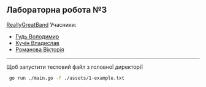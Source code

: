 Лабораторна робота №3
---
[ReallyGreatBand](https://github.com/ReallyGreatBand)
Учасники:

* [Гудь Володимир](https://github.com/Hud-Volodymyr)
* [Кучін Владислав](https://github.com/PaIIadium)
* [Романова Вікторія](https://github.com/V1ckeyR)
---
Щоб запустити тестовий файл з головної директорії
``` bash 
 go run ./main.go -f ./assets/1-example.txt
```